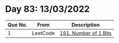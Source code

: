 # Day 83: 13/03/2022

| Que No. | From | Description |
| --- | --- | --- |
| 1 | LeetCode | [191. Number of 1 Bits](https://leetcode.com/problems/number-of-1-bits/) |
